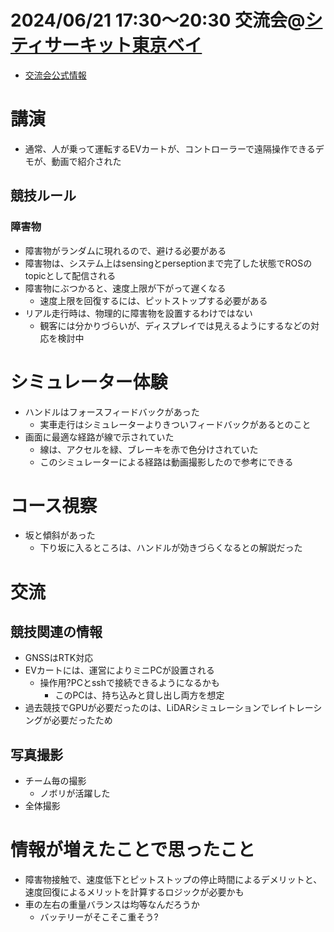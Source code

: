# 2024/06/21 17:30〜20:30 交流会@[シティサーキット東京ベイ](https://city-circuit.com/) 
- [交流会公式情報](https://www.jsae.or.jp/jaaic/2024ver/summary/)

# 講演
- 通常、人が乗って運転するEVカートが、コントローラーで遠隔操作できるデモが、動画で紹介された
## 競技ルール
### 障害物
- 障害物がランダムに現れるので、避ける必要がある
- 障害物は、システム上はsensingとperseptionまで完了した状態でROSのtopicとして配信される
- 障害物にぶつかると、速度上限が下がって遅くなる
  - 速度上限を回復するには、ピットストップする必要がある
- リアル走行時は、物理的に障害物を設置するわけではない
  - 観客には分かりづらいが、ディスプレイでは見えるようにするなどの対応を検討中

# シミュレーター体験
- ハンドルはフォースフィードバックがあった
  - 実車走行はシミュレーターよりきついフィードバックがあるとのこと
- 画面に最適な経路が線で示されていた
  - 線は、アクセルを緑、ブレーキを赤で色分けされていた
  - このシミュレーターによる経路は動画撮影したので参考にできる

# コース視察
- 坂と傾斜があった
  - 下り坂に入るところは、ハンドルが効きづらくなるとの解説だった

# 交流
## 競技関連の情報
- GNSSはRTK対応
- EVカートには、運営によりミニPCが設置される
  - 操作用?PCとsshで接続できるようになるかも
    - このPCは、持ち込みと貸し出し両方を想定
- 過去競技でGPUが必要だったのは、LiDARシミュレーションでレイトレーシングが必要だったため
## 写真撮影
- チーム毎の撮影
  - ノボリが活躍した
- 全体撮影

# 情報が増えたことで思ったこと
- 障害物接触で、速度低下とピットストップの停止時間によるデメリットと、速度回復によるメリットを計算するロジックが必要かも
- 車の左右の重量バランスは均等なんだろうか
  - バッテリーがそこそこ重そう?

